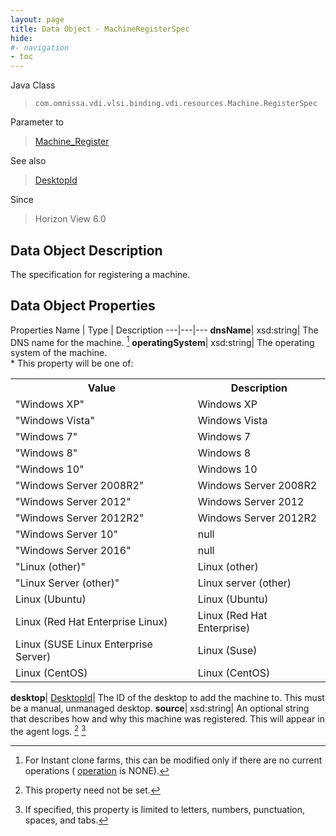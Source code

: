 ```yaml
---
layout: page
title: Data Object - MachineRegisterSpec
hide:
#- navigation
- toc
---
```






Java Class
> `com.omnissa.vdi.vlsi.binding.vdi.resources.Machine.RegisterSpec`

Parameter to
> [Machine_Register](vdi.resources.Machine.md#register)

See also
> [DesktopId](vdi.entity.DesktopId.md)

Since
> Horizon View 6.0


## Data Object Description

The specification for registering a machine.

## Data Object Properties
Properties
Name |  Type |  Description
---|---|---
**dnsName**|  xsd:string|  The DNS name for the machine. [^126]
**operatingSystem**|  xsd:string|  The operating system of the machine. <br>* This property will be one of:<br><table><tr><th>Value</th><th>Description</th></tr><tr><td>"Windows XP"</td><td>Windows XP</td></tr><tr><td>"Windows Vista"</td><td>Windows Vista</td></tr><tr><td>"Windows 7"</td><td>Windows 7</td></tr><tr><td>"Windows 8"</td><td>Windows 8</td></tr><tr><td>"Windows 10"</td><td>Windows 10</td></tr><tr><td>"Windows Server 2008R2"</td><td>Windows Server 2008R2</td></tr><tr><td>"Windows Server 2012"</td><td>Windows Server 2012</td></tr><tr><td>"Windows Server 2012R2"</td><td>Windows Server 2012R2</td></tr><tr><td>"Windows Server 10"</td><td>null</td></tr><tr><td>"Windows Server 2016"</td><td>null</td></tr><tr><td>"Linux (other)"</td><td>Linux (other)</td></tr><tr><td>"Linux Server (other)"</td><td>Linux server (other)</td></tr><tr><td>Linux (Ubuntu)</td><td>Linux (Ubuntu)</td></tr><tr><td>Linux (Red Hat Enterprise Linux)</td><td>Linux (Red Hat Enterprise)</td></tr><tr><td>Linux (SUSE Linux Enterprise Server)</td><td>Linux (Suse)</td></tr><tr><td>Linux (CentOS)</td><td>Linux (CentOS)</td></tr></table>
**desktop**| [DesktopId](vdi.entity.DesktopId.md)|  The ID of the desktop to add the machine to. This must be a manual, unmanaged desktop.
**source**|  xsd:string|  An optional string that describes how and why this machine was registered. This will appear in the agent logs. [^1] [^7]


 


[^1]: This property need not be set.
[^7]: If specified, this property is limited to letters, numbers, punctuation, spaces, and tabs.
[^126]: For Instant clone farms, this can be modified only if there are no current operations ( [operation](vdi.resources.Farm.InstantCloneProvisioningStatusData.md#operation) is NONE).